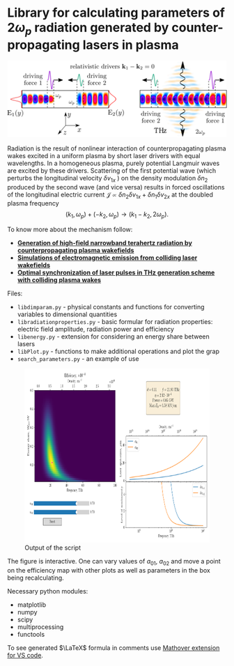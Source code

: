 # Library for calculating parameters of $2\omega_p$ radiation generated by counter-propagating lasers in plasma

![counter-propagating_lasers](counter-propagating_lasers.png?raw=true)

Radiation is the result of nonlinear interaction of counterpropagating plasma wakes excited in a uniform plasma by short laser drivers with equal wavelengths.  In a homogeneous
plasma, purely potential Langmuir waves are excited by these drivers.
Scattering of the first potential wave (which perturbs the longitudinal velocity $\delta v_{1x}$ ) on the density modulation
$\delta n_2$ produced by the second wave (and vice versa) results in forced oscillations of the longitudinal electric current $\mathcal{J} \propto \delta n_2 \delta v_{1x} + \delta n_1 \delta v_{2x}$ at the doubled plasma frequency
$$
(k_1, \omega_p) + (- k_2, \omega_p) \rightarrow (k_1 - k_2, 2 \omega_p).
$$

To know more about the mechanism follow:
- [**Generation of high-field narrowband terahertz radiation by counterpropagating plasma wakefields**](https://doi.org/10.1063/1.4993100)
- [**Simulations of electromagnetic emission from colliding laser wakefields**](https://doi.org/10.1088/1361-6587/ab74e6)
- [**Optimal synchronization of laser pulses in THz generation scheme with colliding plasma wakes**](https://doi.org/10.1063/5.0029848)

Files:
- `libdimparam.py` - physical constants and functions for converting variables to dimensional quantities
- `libradiationproperties.py` - basic formular for radiation properties: electric field amplitude, radiation power and efficiency
- `libenergy.py` - extension for considering an energy share between lasers
- `libPlot.py` - functions to make additional operations and plot the grap
- `search_parameters.py` - an example of use

<figure>
   <img src="Figure.png" alt="" width="1200" height="400"/> 
   <figcaption>Output of the script</figcaption> 
   </figure>

The figure is interactive. One can vary values of $a_{01}$, $a_{02}$ and move a point on the efficiency map with other plots as well as parameters in the box being recalculating.

Necessary python modules:
- matplotlib
- numpy
- scipy
- multiprocessing
- functools

To see generated $\LaTeX$ formula in comments use [Mathover extension for VS code](https://github.com/yousefvand/mathover).
